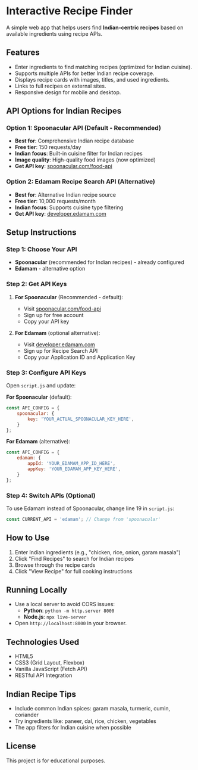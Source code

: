 # Interactive Recipe Finder

A simple web app that helps users find **Indian-centric recipes** based on available ingredients using recipe APIs.

## Features
- Enter ingredients to find matching recipes (optimized for Indian cuisine).
- Supports multiple APIs for better Indian recipe coverage.
- Displays recipe cards with images, titles, and used ingredients.
- Links to full recipes on external sites.
- Responsive design for mobile and desktop.

## API Options for Indian Recipes

### Option 1: Spoonacular API (Default - Recommended)
- **Best for**: Comprehensive Indian recipe database
- **Free tier**: 150 requests/day
- **Indian focus**: Built-in cuisine filter for Indian recipes
- **Image quality**: High-quality food images (now optimized)
- **Get API key**: [spoonacular.com/food-api](https://spoonacular.com/food-api)

### Option 2: Edamam Recipe Search API (Alternative)
- **Best for**: Alternative Indian recipe source
- **Free tier**: 10,000 requests/month
- **Indian focus**: Supports cuisine type filtering
- **Get API key**: [developer.edamam.com](https://developer.edamam.com/)

## Setup Instructions

### Step 1: Choose Your API
- **Spoonacular** (recommended for Indian recipes) - already configured
- **Edamam** - alternative option

### Step 2: Get API Keys
1. **For Spoonacular** (Recommended - default):
   - Visit [spoonacular.com/food-api](https://spoonacular.com/food-api)
   - Sign up for free account
   - Copy your API key

2. **For Edamam** (optional alternative):
   - Visit [developer.edamam.com](https://developer.edamam.com/)
   - Sign up for Recipe Search API
   - Copy your Application ID and Application Key

### Step 3: Configure API Keys
Open `script.js` and update:

**For Spoonacular** (default):
```javascript
const API_CONFIG = {
    spoonacular: {
        key: 'YOUR_ACTUAL_SPOONACULAR_KEY_HERE',
    }
};
```

**For Edamam** (alternative):
```javascript
const API_CONFIG = {
    edamam: {
        appId: 'YOUR_EDAMAM_APP_ID_HERE',
        appKey: 'YOUR_EDAMAM_APP_KEY_HERE',
    }
};
```

### Step 4: Switch APIs (Optional)
To use Edamam instead of Spoonacular, change line 19 in `script.js`:
```javascript
const CURRENT_API = 'edamam'; // Change from 'spoonacular'
```

## How to Use
1. Enter Indian ingredients (e.g., "chicken, rice, onion, garam masala")
2. Click "Find Recipes" to search for Indian recipes
3. Browse through the recipe cards
4. Click "View Recipe" for full cooking instructions

## Running Locally
- Use a local server to avoid CORS issues:
  - **Python**: `python -m http.server 8000`
  - **Node.js**: `npx live-server`
- Open `http://localhost:8000` in your browser.

## Technologies Used
- HTML5
- CSS3 (Grid Layout, Flexbox)
- Vanilla JavaScript (Fetch API)
- RESTful API Integration

## Indian Recipe Tips
- Include common Indian spices: garam masala, turmeric, cumin, coriander
- Try ingredients like: paneer, dal, rice, chicken, vegetables
- The app filters for Indian cuisine when possible

## License
This project is for educational purposes.
